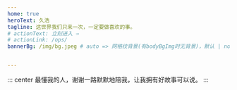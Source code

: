 ```yaml
---
home: true
heroText: 久浩
tagline: 这世界我们只来一次，一定要做喜欢的事。
# actionText: 立刻进入 →
# actionLink: /ops/
bannerBg: /img/bg.jpeg # auto => 网格纹背景(有bodyBgImg时无背景)，默认 | none => 无 | '大图地址' | background: 自定义背景样式       提示：如发现文本颜色不适应你的背景时可以到palette.styl修改$bannerTextColor变量


---
```

 

::: center
最懂我的人，谢谢一路默默地陪我，让我拥有好故事可以说。
:::


